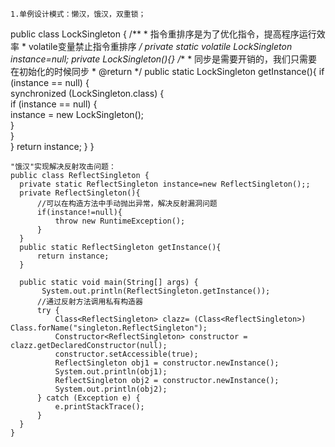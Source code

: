 ```
1.单例设计模式：懒汉，饿汉，双重锁；
  ```
  public class LockSingleton {
      /**
       * 指令重排序是为了优化指令，提高程序运行效率
       * volatile变量禁止指令重排序
       */
      private static volatile LockSingleton instance=null;
      private LockSingleton(){}
      /**
       * 同步是需要开销的，我们只需要在初始化的时候同步
       * @return
       */
      public static LockSingleton getInstance(){
          if (instance == null) {  
              synchronized (LockSingleton.class) {  
                  if (instance == null) {  
                      instance = new LockSingleton();  
                  }  
              }  
          } 
          return instance;
      }
  }
  ```
  "饿汉"实现解决反射攻击问题：
  public class ReflectSingleton {
    private static ReflectSingleton instance=new ReflectSingleton();;
    private ReflectSingleton(){
        //可以在构造方法中手动抛出异常，解决反射漏洞问题  
        if(instance!=null){  
            throw new RuntimeException();  
        }
    }
    public static ReflectSingleton getInstance(){
        return instance;
    }   

    public static void main(String[] args) {
         System.out.println(ReflectSingleton.getInstance());
        //通过反射方法调用私有构造器  
        try {  
            Class<ReflectSingleton> clazz= (Class<ReflectSingleton>) Class.forName("singleton.ReflectSingleton");  
            Constructor<ReflectSingleton> constructor = clazz.getDeclaredConstructor(null);  
            constructor.setAccessible(true);  
            ReflectSingleton obj1 = constructor.newInstance();
            System.out.println(obj1);  
            ReflectSingleton obj2 = constructor.newInstance();
            System.out.println(obj2);
        } catch (Exception e) {  
            e.printStackTrace();  
        }  
    }
  }
```
